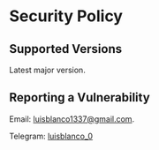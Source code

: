 # Security Policy

## Supported Versions

Latest major version.

## Reporting a Vulnerability

Email: luisblanco1337@gmail.com.

Telegram: [luisblanco_0](https://t.me/luisblanco_0)
